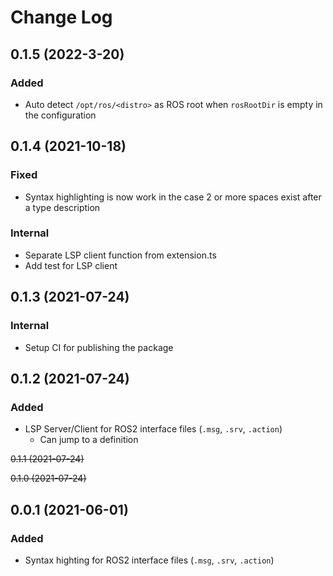 # Change Log

## 0.1.5 (2022-3-20)
### Added
- Auto detect `/opt/ros/<distro>` as ROS root when `rosRootDir` is empty in the configuration

## 0.1.4 (2021-10-18)
### Fixed
- Syntax highlighting is now work in the case 2 or more spaces exist after a type description

### Internal
- Separate LSP client function from extension.ts
- Add test for LSP client

## 0.1.3 (2021-07-24)
### Internal
- Setup CI for publishing the package

## 0.1.2 (2021-07-24)
### Added
- LSP Server/Client for ROS2 interface files (`.msg`, `.srv`, `.action`)
  - Can jump to a definition

~~0.1.1 (2021-07-24)~~

~~0.1.0 (2021-07-24)~~

## 0.0.1 (2021-06-01)
### Added
- Syntax highting for ROS2 interface files (`.msg`, `.srv`, `.action`)
